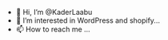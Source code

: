 - 👋 Hi, I’m @KaderLaabu
- 👀 I’m interested in WordPress and shopify...
- 📫 How to reach me ...

<!---
KaderLaabu/KaderLaabu is a ✨ special ✨ repository because its `README.md` (this file) appears on your GitHub profile.
You can click the Preview link to take a look at your changes.
--->
